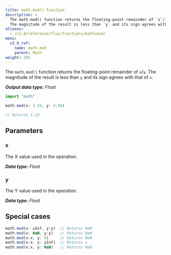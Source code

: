 ```yaml
---
title: math.mod() function
description: >
  The math.mod() function returns the floating-point remainder of `x`/`y`.
  The magnitude of the result is less than `y` and its sign agrees with that of `x`.
aliases:
  - /v2.0/reference/flux/functions/math/mod/
menu:
  v2_0_ref:
    name: math.mod
    parent: Math
weight: 301
---
```


The `math.mod()` function returns the floating-point remainder of `x`/`y`.
The magnitude of the result is less than `y` and its sign agrees with that of `x`.

_**Output data type:** Float_

```js
import "math"

math.mod(x: 1.23, y: 4.56)

// Returns 1.23
```

## Parameters

### x
The X value used in the operation.

_**Data type:** Float_

### y
The Y value used in the operation.

_**Data type:** Float_

## Special cases
```js
math.mod(x: ±Inf, y:y)  // Returns NaN
math.mod(x: NaN, y:y)   // Returns NaN
math.mod(x:x, y: 0)     // Returns NaN
math.mod(x:x, y: ±Inf)  // Returns x
math.mod(x:x, y: NaN)   // Returns NaN
```
